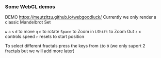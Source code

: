 ### Some WebGL demos
DEMO https://meutzitzu.github.io/webgoodluck/
Currently we only render a classic Mandelbrot Set

`w` `a` `s` `d` to move
`q` `e` to rotate
`Space` to Zoom in
`LShift` to Zoom Out
`z` `x` controls speed
`r` resets to start position

To select different fractals press the keys from `1`to `9` (we only suport 2 fractals but we will add more later)
